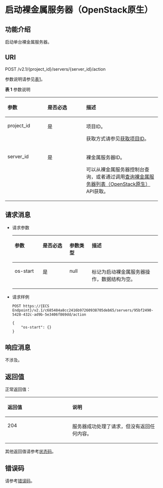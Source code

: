 # 启动裸金属服务器（OpenStack原生）<a name="ZH-CN_TOPIC_0053158659"></a>

## 功能介绍<a name="section5894231"></a>

启动单台裸金属服务器。

## URI<a name="section53048087"></a>

POST /v2.1/\{project\_id\}/servers/\{server\_id\}/action

参数说明请参见[表1](#table15103162717019)。

**表 1**  参数说明

<a name="table15103162717019"></a>
<table><thead align="left"><tr id="row6103127604"><th class="cellrowborder" valign="top" width="26.182618261826185%" id="mcps1.2.4.1.1"><p id="p53294272"><a name="p53294272"></a><a name="p53294272"></a>参数</p>
</th>
<th class="cellrowborder" valign="top" width="25.302530253025306%" id="mcps1.2.4.1.2"><p id="p21868813"><a name="p21868813"></a><a name="p21868813"></a>是否必选</p>
</th>
<th class="cellrowborder" valign="top" width="48.51485148514852%" id="mcps1.2.4.1.3"><p id="p26543418"><a name="p26543418"></a><a name="p26543418"></a>描述</p>
</th>
</tr>
</thead>
<tbody><tr id="row201031271407"><td class="cellrowborder" valign="top" width="26.182618261826185%" headers="mcps1.2.4.1.1 "><p id="p3865173"><a name="p3865173"></a><a name="p3865173"></a>project_id</p>
</td>
<td class="cellrowborder" valign="top" width="25.302530253025306%" headers="mcps1.2.4.1.2 "><p id="p44643603"><a name="p44643603"></a><a name="p44643603"></a>是</p>
</td>
<td class="cellrowborder" valign="top" width="48.51485148514852%" headers="mcps1.2.4.1.3 "><p id="p59362130"><a name="p59362130"></a><a name="p59362130"></a>项目ID。</p>
<p id="p652825144113"><a name="p652825144113"></a><a name="p652825144113"></a>获取方式请参见<a href="获取项目ID.md">获取项目ID</a>。</p>
</td>
</tr>
<tr id="row111036271506"><td class="cellrowborder" valign="top" width="26.182618261826185%" headers="mcps1.2.4.1.1 "><p id="p56885004"><a name="p56885004"></a><a name="p56885004"></a>server_id</p>
</td>
<td class="cellrowborder" valign="top" width="25.302530253025306%" headers="mcps1.2.4.1.2 "><p id="p44282627"><a name="p44282627"></a><a name="p44282627"></a>是</p>
</td>
<td class="cellrowborder" valign="top" width="48.51485148514852%" headers="mcps1.2.4.1.3 "><p id="p30123063"><a name="p30123063"></a><a name="p30123063"></a><span id="text1001475119"><a name="text1001475119"></a><a name="text1001475119"></a>裸金属服务器</span><span id="text9024761115"><a name="text9024761115"></a><a name="text9024761115"></a></span>ID。</p>
<p id="p29791113277"><a name="p29791113277"></a><a name="p29791113277"></a>可以从<span id="zh-cn_topic_0113746489_text013014803615"><a name="zh-cn_topic_0113746489_text013014803615"></a><a name="zh-cn_topic_0113746489_text013014803615"></a>裸金属服务器</span><span id="zh-cn_topic_0113746489_text10131448133612"><a name="zh-cn_topic_0113746489_text10131448133612"></a><a name="zh-cn_topic_0113746489_text10131448133612"></a></span>控制台查询，或者通过调用<a href="查询裸金属服务器列表（OpenStack原生）.md">查询裸金属服务器列表（OpenStack原生）</a>API获取。</p>
</td>
</tr>
</tbody>
</table>

## 请求消息<a name="section7670737"></a>

-   请求参数

    <a name="table48180537"></a>
    <table><thead align="left"><tr id="row15499871"><th class="cellrowborder" valign="top" width="19.2%" id="mcps1.1.5.1.1"><p id="p59978491115233"><a name="p59978491115233"></a><a name="p59978491115233"></a>参数</p>
    </th>
    <th class="cellrowborder" valign="top" width="18.41%" id="mcps1.1.5.1.2"><p id="p17403183919111"><a name="p17403183919111"></a><a name="p17403183919111"></a>是否必选</p>
    </th>
    <th class="cellrowborder" valign="top" width="15.340000000000002%" id="mcps1.1.5.1.3"><p id="p26419641115233"><a name="p26419641115233"></a><a name="p26419641115233"></a>参数类型</p>
    </th>
    <th class="cellrowborder" valign="top" width="47.05%" id="mcps1.1.5.1.4"><p id="p64181866115233"><a name="p64181866115233"></a><a name="p64181866115233"></a>描述</p>
    </th>
    </tr>
    </thead>
    <tbody><tr id="row54897010"><td class="cellrowborder" valign="top" width="19.2%" headers="mcps1.1.5.1.1 "><p id="p17472816"><a name="p17472816"></a><a name="p17472816"></a>os-start</p>
    </td>
    <td class="cellrowborder" valign="top" width="18.41%" headers="mcps1.1.5.1.2 "><p id="p74009391212"><a name="p74009391212"></a><a name="p74009391212"></a>是</p>
    </td>
    <td class="cellrowborder" valign="top" width="15.340000000000002%" headers="mcps1.1.5.1.3 "><p id="p17209562"><a name="p17209562"></a><a name="p17209562"></a>null</p>
    </td>
    <td class="cellrowborder" valign="top" width="47.05%" headers="mcps1.1.5.1.4 "><p id="p63522246"><a name="p63522246"></a><a name="p63522246"></a>标记为启动<span id="text5483653171111"><a name="text5483653171111"></a><a name="text5483653171111"></a>裸金属服务器</span><span id="text1348315319117"><a name="text1348315319117"></a><a name="text1348315319117"></a></span>操作，数据结构为空。</p>
    </td>
    </tr>
    </tbody>
    </table>

-   请求样例

    ```
    POST https://{ECS Endpoint}/v2.1/c685484a8cc2416b97260938705deb65/servers/95bf2490-5428-432c-ad9b-5e3406f869dd/action
    ```

    ```
    {
        "os-start": {}
    }
    ```


## 响应消息<a name="section1927776"></a>

不涉及。

## 返回值<a name="section17349988"></a>

正常返回值：

<a name="table753804619176"></a>
<table><thead align="left"><tr id="row10735134615172"><th class="cellrowborder" valign="top" width="42.42%" id="mcps1.1.3.1.1"><p id="p19735204616177"><a name="p19735204616177"></a><a name="p19735204616177"></a>返回值</p>
</th>
<th class="cellrowborder" valign="top" width="57.58%" id="mcps1.1.3.1.2"><p id="p207355465176"><a name="p207355465176"></a><a name="p207355465176"></a>说明</p>
</th>
</tr>
</thead>
<tbody><tr id="row1473514621713"><td class="cellrowborder" valign="top" width="42.42%" headers="mcps1.1.3.1.1 "><p id="p13735144611178"><a name="p13735144611178"></a><a name="p13735144611178"></a>204</p>
</td>
<td class="cellrowborder" valign="top" width="57.58%" headers="mcps1.1.3.1.2 "><p id="p81516575011"><a name="p81516575011"></a><a name="p81516575011"></a>服务器成功处理了请求，但没有返回任何内容。</p>
</td>
</tr>
</tbody>
</table>

其他返回值请参考[状态码](状态码.md)。

## 错误码<a name="section14752650154917"></a>

请参考[错误码](错误码.md)。

